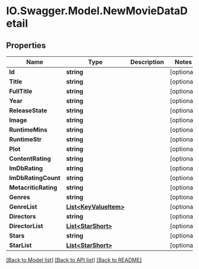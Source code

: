 # IO.Swagger.Model.NewMovieDataDetail
## Properties

Name | Type | Description | Notes
------------ | ------------- | ------------- | -------------
**Id** | **string** |  | [optional] 
**Title** | **string** |  | [optional] 
**FullTitle** | **string** |  | [optional] 
**Year** | **string** |  | [optional] 
**ReleaseState** | **string** |  | [optional] 
**Image** | **string** |  | [optional] 
**RuntimeMins** | **string** |  | [optional] 
**RuntimeStr** | **string** |  | [optional] 
**Plot** | **string** |  | [optional] 
**ContentRating** | **string** |  | [optional] 
**ImDbRating** | **string** |  | [optional] 
**ImDbRatingCount** | **string** |  | [optional] 
**MetacriticRating** | **string** |  | [optional] 
**Genres** | **string** |  | [optional] 
**GenreList** | [**List&lt;KeyValueItem&gt;**](KeyValueItem.md) |  | [optional] 
**Directors** | **string** |  | [optional] 
**DirectorList** | [**List&lt;StarShort&gt;**](StarShort.md) |  | [optional] 
**Stars** | **string** |  | [optional] 
**StarList** | [**List&lt;StarShort&gt;**](StarShort.md) |  | [optional] 

[[Back to Model list]](../README.md#documentation-for-models) [[Back to API list]](../README.md#documentation-for-api-endpoints) [[Back to README]](../README.md)

